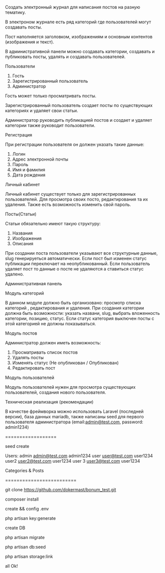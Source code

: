 Создать электронный журнал для написания постов на разную тематику. 

В электроном журнале есть ряд категорий где пользователей могут создавать посты. 

Пост наполняется заголовком, изображениям и основным контентов (изображения и текст). 

В административной панели можно создавать категории, создавать и 
публиковать посты, удалять и создавать пользователей. 

Пользователи 

1. Гость 
2. Зарегистрированный пользователь 
3. Администратор 

Гость может только просматривать посты. 

Зарегистрированный пользователь создает посты по существующих категориях и удаляет свои статьи.

 Администратор руководить публикацией постов и создает и 
удаляет категории также руководит пользователи. 

Регистрация 

При регистрации пользователя он должен указать такие данные: 
1. Логин 
2. Адрес электронной почты 
3. Пароль 
4. Имя и фамилия 
5. Дата рождения 

Личный кабинет 

Личный кабинет существует только для зарегистрированных пользователей. 
Для просмотра своих посто, редактирования та их удаления. 
Также есть возможность изменить свой пароль. 

Посты(Статьи) 

Статьи обязательно имеют такую структуру: 

1. Названия 
2. Изображения 
3. Описания

При создании поста пользователи указывают все структурные данные, 
slug генерируеться автоматически. 
Если пост был изменен статус публикации переключает на неопубликованный. 
Если пользователь удаляет пост то данные о посте не удаляются а ставиться статус удалено. 






Административная панель 

Модуль категорий 

В данном модуле должно быть организовано: просмотр списка категорий , редактирования и удаления. 
При создания категории должна быть возможности: указать названи, slug, 
выбрать вложенность категории, позицию, статус. 
Если статус категория выключен посты с этой категорией не должны показываться. 

Модуль постов 

Администратор должен иметь возможность: 

1. Просматривать список постов 
2. Удалять посты 
3. Изменять статус (Не опубликован / Опубликован) 
4. Редактировать пост 

Модуль пользователей 

Модуль пользователей нужен для просмотра существующих пользователей, 
создания нового пользователя. 

Техническая реализация (рекомендации) 

В качестве фреймворка можно использовать Laravel (последней версии), 
база данных mariadb, также написаны seed для первого пользователя администратора 
(email:admin@test.com, password: admin1234)

==================

seed  create 

Users:
admin    admin@test.com   admin1234
user       user@test.com       user1234
user2     user2@test.com     user1234
user 3    user3@test.com     user1234

Categories & Posts

=========================


git clone https://github.com/dokermast/bonum_test.git

composer install

create && config .env

php artisan key:generate

create DB

php artisan migrate

php artisan db:seed

php artisan storage:link


all Ok!
